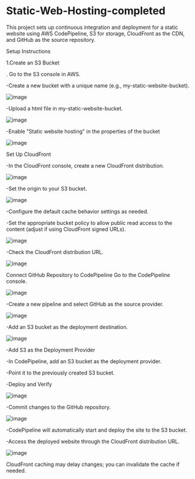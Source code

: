 # Static-Web-Hosting-completed
This project sets up continuous integration and deployment for a static website using AWS CodePipeline, S3 for storage, CloudFront as the CDN, and GitHub as the source repository.

Setup Instructions

1.Create an S3 Bucket

. Go to the S3 console in AWS.

-Create a new bucket with a unique name (e.g., my-static-website-bucket).

![image](https://github.com/user-attachments/assets/7d0b738d-96cf-4e5e-a16b-51dd54b33dbd)


-Upload a html file in my-static-website-bucket.

![image](https://github.com/user-attachments/assets/7734c1a8-3ed4-4e8f-a3c4-2e74569a7113)


-Enable "Static website hosting" in the properties of the bucket

![image](https://github.com/user-attachments/assets/a5086afe-e94a-48db-8276-4a8d584997d1)


Set Up CloudFront

-In the CloudFront console, create a new CloudFront distribution.

![image](https://github.com/user-attachments/assets/ac25a35c-0d8c-4ad2-b528-932ad3f10a18)


-Set the origin to your S3 bucket.

![image](https://github.com/user-attachments/assets/19b7231f-33fe-4b31-b46a-4da4b05f786c)


-Configure the default cache behavior settings as needed.

-Set the appropriate bucket policy to allow public read access to the content (adjust if using CloudFront signed URLs).

![image](https://github.com/user-attachments/assets/f73ef14f-d8b2-4b53-b5a6-c18583c6bb45)


-Check the CloudFront distribution URL.

![image](https://github.com/user-attachments/assets/51021dce-a0fb-44e9-b0a2-53178ec4668d)


Connect GitHub Repository to CodePipeline Go to the CodePipeline console.

![image](https://github.com/user-attachments/assets/20590cb2-b39a-489b-beda-29d864f7ff8f)


-Create a new pipeline and select GitHub as the source provider.


![image](https://github.com/user-attachments/assets/549512af-3bb5-42df-98b5-372fb09c5a37)

-Add an S3 bucket as the deployment destination.

![image](https://github.com/user-attachments/assets/9ca98091-1915-4554-a5b2-91fbc4e987c8)


-Add S3 as the Deployment Provider

-In CodePipeline, add an S3 bucket as the deployment provider.

-Point it to the previously created S3 bucket.

-Deploy and Verify

![image](https://github.com/user-attachments/assets/33414776-a801-45dc-84d4-56ddb23d46e7)


-Commit changes to the GitHub repository.

![image](https://github.com/user-attachments/assets/7870c2bb-3dee-4fbe-9336-44927a72adf1)


-CodePipeline will automatically start and deploy the site to the S3 bucket.

-Access the deployed website through the CloudFront distribution URL.

![image](https://github.com/user-attachments/assets/c42d3195-4398-4c9f-b2e8-ed0eccaa344f)


CloudFront caching may delay changes; you can invalidate the cache if needed.
